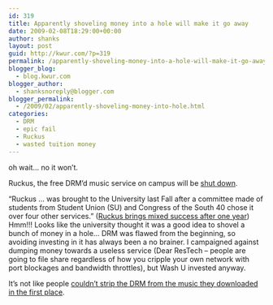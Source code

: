 ```yaml
---
id: 319
title: Apparently shoveling money into a hole will make it go away
date: 2009-02-08T18:29:00+00:00
author: shanks
layout: post
guid: http://kwur.com/?p=319
permalink: /apparently-shoveling-money-into-a-hole-will-make-it-go-away/
blogger_blog:
  - blog.kwur.com
blogger_author:
  - shanksnoreply@blogger.com
blogger_permalink:
  - /2009/02/apparently-shoveling-money-into-hole.html
categories:
  - DRM
  - epic fail
  - Ruckus
  - wasted tuition money
---
```

<div class="pf-content">
  <p>
    oh wait&#8230; no it won&#8217;t.
  </p>
  
  <p>
    Ruckus, the free DRM&#8217;d music service on campus will be <a href="http://www.engadget.com/2009/02/07/ruckus-music-service-calls-it-quits/">shut down</a>.
  </p>
  
  <p>
    &#8220;Ruckus &#8230; was brought to the University last Fall after a committee made of students from Student Union (SU) and Congress of the South 40 chose it over four other services.&#8221; (<a href="http://studlife.com/2.3477/1.96604-1.96604">Ruckus brings mixed success after one year</a><a href="http://studlife.com/2.3477/1.96604-1.96604" target="_blank"></a>) Hmm!!! Looks like the university thought it was a good idea to shovel a bunch of money in a hole&#8230; DRM was flawed from the beginning, so avoiding investing in it has always been a no brainer. I campaigned against dumping money towards a useless service (Dear ResTech &#8211; people are going to file share regardless of how you cripple your own network with port blockages and bandwidth throttles), but Wash U invested anyway.
  </p>
  
  <p>
    It&#8217;s not like people <a href="http://answers.yahoo.com/question/index?qid=20071130175438AAIxK4W">couldn&#8217;t strip the DRM from the music they downloaded in the first place</a>.
  </p>
</div>